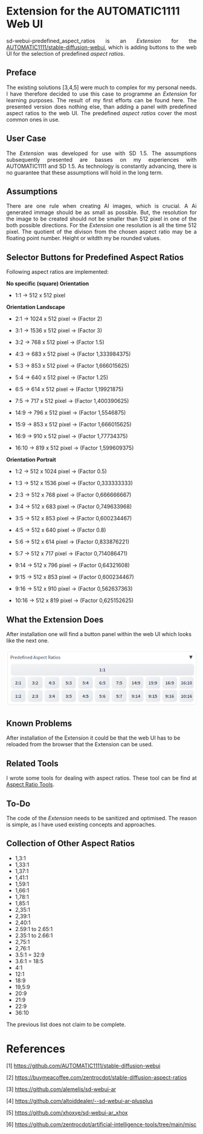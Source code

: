 # Extension for the AUTOMATIC1111 Web UI

<p align="justify">sd-webui-predefined_aspect_ratios is an <i>Extension</i> for the <a href="https://github.com/AUTOMATIC1111/stable-diffusion-webui">AUTOMATIC1111/stable-diffusion-webui</a>, which is adding buttons to the web UI for the selection of predefined <i>aspect ratios</i>.</p>

## Preface

<p align="justify">The existing solutions [3,4,5] were much to complex for my personal needs. I have therefore decided to use this case to programme an <i>Extension</i> for learning purposes. The result of my first efforts can be found here. The presented version does nothing else, than adding a panel with predefined aspect ratios to the web UI. The predefined <i>aspect ratios</i> cover the most common ones in use.</p>

## User Case

<p align="justify">The <i>Extension</i> was developed for use with SD 1.5. The assumptions subsequently presented are basses on my experiences with AUTOMATIC1111 and SD 1.5. As technology is constantly advancing, there is no guarantee that these assumptions will hold in the long term.</p>

## Assumptions

<p align="justify">There are one rule when creating AI images, which is crucial. A Ai generated immage should be as small as possible. But, the resolution for the image to be created should not be smaller than 512 pixel in one of the both possible directions. For the <i>Extension</i> one resolution is all the time 512 pixel. The quotient of the divison from the chosen aspect ratio may be a floating point number. Height or witdth my be rounded values.</p>

## Selector Buttons for Predefined Aspect Ratios

<p align="justify">Following aspect ratios are implemented:</p>

**No specific (square) Orientation**

* 1:1 → 512 x 512 pixel

**Orientation Landscape**

* 2:1 → 1024 x 512 pixel → (Factor 2)
  
* 3:1 → 1536 x 512 pixel → (Factor 3)

* 3:2 → 768 x 512 pixel → (Factor 1.5)

* 4:3 → 683 x 512 pixel → (Factor 1,333984375)

* 5:3 → 853 x 512 pixel → (Factor 1,666015625) 

* 5:4 → 640 x 512 pixel → (Factor 1.25) 

* 6:5 → 614 x 512 pixel → (Factor 1,19921875) 

* 7:5 → 717 x 512 pixel → (Factor 1,400390625) 

* 14:9 → 796 x 512 pixel → (Factor 1,5546875) 

* 15:9 → 853 x 512 pixel → (Factor 1,666015625) 

* 16:9 → 910 x 512 pixel → (Factor 1,77734375)

* 16:10 → 819 x 512 pixel → (Factor 1,599609375) 

**Orientation Portrait**

* 1:2 → 512 x 1024 pixel → (Factor 0.5)

* 1:3 → 512 x 1536 pixel → (Factor 0,333333333)

* 2:3 → 512 x 768 pixel → (Factor 0,666666667)

* 3:4 → 512 x 683 pixel → (Factor 0,749633968)

* 3:5 → 512 x 853 pixel → (Factor 0,600234467) 

* 4:5 → 512 x 640 pixel → (Factor 0.8) 

* 5:6 → 512 x 614 pixel → (Factor 0,833876221) 

* 5:7 → 512 x 717 pixel → (Factor 0,714086471) 

* 9:14 → 512 x 796 pixel → (Factor 0,64321608)

* 9:15 → 512 x 853 pixel → (Factor 0,600234467)

* 9:16 → 512 x 910 pixel → (Factor 0,562637363)

* 10:16 → 512 x 819 pixel → (Factor 0,625152625)

## What the Extension Does

After installation one will find a button panel within the web UI which looks like the next one.

<a target="_blank" href=""><img src="button_panel_new.png" alt="button panel"></a>

## Known Problems

After installation of the Extension it could be that the web UI has to be reloaded from the browser that the Extension can be used.

## Related Tools

<p align="justify">I wrote some tools for dealing with aspect ratios. These tool can be find at 
<a href="https://github.com/zentrocdot/artificial-intelligence-tools/tree/main/misc">Aspect Ratio Tools</a>.
</p>

## To-Do

<p align="justify">The code of the <i>Extension</i> needs to be sanitized and optimised. The reason is simple, as I have used existing concepts and approaches.  </p>

## Collection of Other Aspect Ratios

* 1,3:1
* 1,33:1
* 1,37:1
* 1,41:1
* 1,59:1
* 1,66:1
* 1,78:1
* 1,85:1
* 2,35:1
* 2,39:1
* 2,40:1
* 2.59:1 to 2.65:1
* 2.35:1 to 2.66:1
* 2,75:1 
* 2,76:1
* 3.5:1 = 32:9
* 3.6:1 = 18:5
* 4:1
* 12:1
* 18:9
* 19,5:9
* 20:9
* 21:9
* 22:9
* 36:10

The previous list does not claim to be complete.  

# References

[1] https://github.com/AUTOMATIC1111/stable-diffusion-webui

[2] https://buymeacoffee.com/zentrocdot/stable-diffusion-aspect-ratios

[3] https://github.com/alemelis/sd-webui-ar

[4] https://github.com/altoiddealer/--sd-webui-ar-plusplus

[5] https://github.com/xhoxye/sd-webui-ar_xhox

[6] https://github.com/zentrocdot/artificial-intelligence-tools/tree/main/misc



